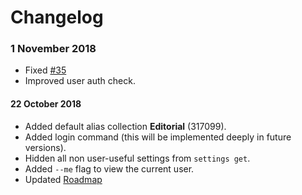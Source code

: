 # Changelog
### 1 November 2018
- Fixed [#35](/issues/35)
- Improved user auth check.

#### 22 October 2018
- Added default alias collection **Editorial** (317099).
- Added login command (this will be implemented deeply in future versions).
- Hidden all non user-useful settings from `settings get`.
- Added `--me` flag to view the current user.
- Updated [Roadmap](/docs/ROADMAP.md)